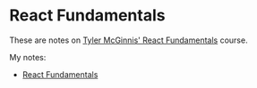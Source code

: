 <!-- markdownlint-disable MD022 MD024 MD032 -->
# React Fundamentals
These are notes on [Tyler McGinnis' React Fundamentals](https://tylermcginnis.com/courses/react-fundamentals/) course.

My notes:

  - [React Fundamentals](react-fundamentals.html)